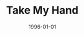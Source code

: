 ---
type: single
title: Take My Hand
date: 1996-01-01
label: CNR
catalog: 123-456-789
img: /media/singles/take-my-hand.jpg
discs:
  - tracks:
    - Take My Hand
    - Eyes In The Mirror
credits:
  - key: Artwork
    value: Robby Valentine
---